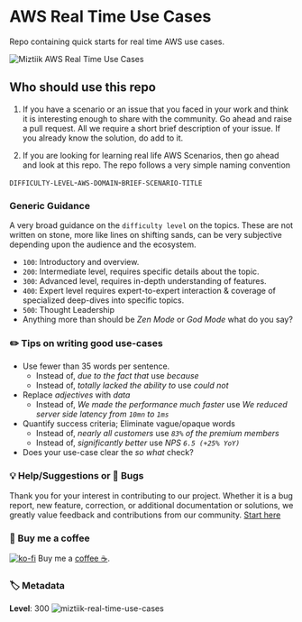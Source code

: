 # AWS Real Time Use Cases

Repo containing quick starts for real time AWS use cases.

![Miztiik AWS Real Time Use Cases](images/miztiik-aws-real-time-use-cases.png)

## Who should use this repo

1. If you have a scenario or an issue that you faced in your work and think it is interesting enough to share with the community.
   Go ahead and raise a pull request. All we require a short brief description of your issue. If you already know the solution, do add to it.

1. If you are looking for learning real life AWS Scenarios, then go ahead and look at this repo. The repo follows a very simple naming convention

`DIFFICULTY-LEVEL`-`AWS-DOMAIN`-`BRIEF-SCENARIO-TITLE`

### Generic Guidance

A very broad guidance on the `difficulty level` on the topics. These are not written on stone, more like lines on shifting sands, can be very subjective depending upon the audience and the ecosystem.

- `100`: Introductory and overview.
- `200`: Intermediate level, requires specific details about the topic.
- `300`: Advanced level, requires in-depth understanding of features.
- `400`: Expert level requires expert-to-expert interaction & coverage of specialized deep-dives into specific topics.
- `500`: Thought Leadership
- Anything more than should be _Zen Mode_ or _God Mode_ what do you say?

### ✏️ Tips on writing good use-cases

- Use fewer than 35 words per sentence.
  - Instead of, _due to the fact that_ use _because_
  - Instead of, _totally lacked the ability to_ use _could not_
- Replace _adjectives_ with _data_
  - Instead of, _We made the performance much faster_ use _We reduced server side latency from `10mn` to `1ms`_
- Quantify success criteria; Eliminate vague/opaque words
  - Instead of, _nearly all customers_ use _`83%` of the premium members_
  - Instead of, _significantly better_ use _NPS `6.5 (+25% YoY)`_
- Does your use-case clear the _so what_ check?

### 💡 Help/Suggestions or 🐛 Bugs

Thank you for your interest in contributing to our project. Whether it is a bug report, new feature, correction, or additional documentation or solutions, we greatly value feedback and contributions from our community. [Start here](/issues)

### 👋 Buy me a coffee

[![ko-fi](https://www.ko-fi.com/img/githubbutton_sm.svg)](https://ko-fi.com/Q5Q41QDGK) Buy me a [coffee ☕][900].

### 🏷️ Metadata

**Level**: 300
![miztiik-real-time-use-cases](https://img.shields.io/badge/Miztiik:Real--Time--Use--Cases:Level-300-green)

[100]: https://www.udemy.com/course/aws-cloud-development-kit-from-beginner-to-professional/?referralCode=E15D7FB64E417C547579
[200]: https://github.com/miztiik/aws-real-time-use-cases/issues
[900]: https://ko-fi.com/miztiik
